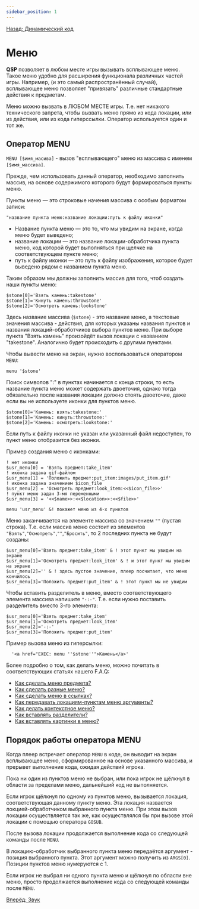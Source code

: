 ```yaml
---
sidebar_position: 1
---
```

[Назад: Динамический код](..\..\programming\dynamical.md)

# Меню

**QSP** позволяет в любом месте игры вызывать всплывающее меню. Такое меню удобно для расширения функционала различных частей игры. Например, (и это самый распространённый случай), всплывающее меню позволяет "привязать" различные стандартные действия к предметам.

Меню можно вызвать в ЛЮБОМ МЕСТЕ игры. Т.е. нет никакого технического запрета, чтобы вызвать меню прямо из кода локации, или из действия, или из кода гиперссылки. Оператор используется один и тот же.

## Оператор MENU

`MENU [$имя_масива]` - вызов "всплывающего" меню из массива с именем `[$имя_массива]`.

Прежде, чем использовать данный оператор, необходимо заполнить массив, на основе содержимого которого будут формироваться пункты меню.

Пункты меню — это строковые начения массива с особым форматом записи:

``` qsp
"название пункта меню:название локации:путь к файлу иконки"
```

* Название пункта меню — это то, что мы увидим на экране, когда меню будет выведено;
* название локации — это название локации-обработчика пункта меню, код которой будет выполняться при щелчке на соответствующем пункте меню;
* путь к файлу иконки — это путь к файлу изображения, которое будет выведено рядом с названием пункта меню.

Таким образом мы должны заполнить массив для того, чтоб создать наши пункты меню:

``` qsp
$stone[0]='Взять камень:takestone'
$stone[1]='Кинуть камень:throwstone'
$stone[2]='Осмотреть камень:lookstone'
```

Здесь название массива (`$stone`) - это название меню, а текстовые значения массива - действия, для которых указаны названия пунктов и названия локаций-обработчиков выбора пунктов меню. При выборе пункта "Взять камень" произойдёт вызов локации с названием "takestone". Аналогично будет происходить с другими пунктами.

Чтобы вывести меню на экран, нужно воспользоваться оператором `MENU`:

``` qsp
menu '$stone'
```

Поиск символов ":" в пунктах начинается с конца строки, то есть название пункта меню может содержать двоеточия, однако тогда обязательно после названия локации должно стоять двоеточие, даже если вы не используете иконки для пунктов меню.

``` qsp
$stone[0]='Камень: взять:takestone:'
$stone[1]='Камень: кинуть:throwstone:'
$stone[2]='Камень: осмотреть:lookstone:'
```

Если путь к файлу иконки не указан или указанный файл недоступен, то пункт меню отобразится без иконки.

Пример создания меню с иконками:

``` qsp
! нет иконки
$usr_menu[0] = 'Взять предмет:take_item'
! иконка задана gif-файлом
$usr_menu[1] = 'Положить предмет:put_item:images/put_item.gif'
! иконка задана значением $icon_file
$usr_menu[2] = 'Осмотреть предмет:look_item:<<$icon_file>>'
! пункт меню задан 3-мя переменными
$usr_menu[3] = '<<$name>>:<<$location>>:<<$file>>'

menu 'usr_menu' &! покажет меню из 4-х пунктов
```

Меню заканчивается на элементе массива со значением `""` (пустая строка). Т.е. если массив меню состоит из элементов `"Взять"`,`"Осмотреть"`,`""`,`"Бросить"`, то 2 последних пункта не будут созданы:

``` qsp
$usr_menu[0]='Взять предмет:take_item' & ! этот пункт мы увидим на экране
$usr_menu[1]='Осмотреть предмет:look_item' & ! и этот пункт мы увидим на экране
$usr_menu[2]='' & ! здесь пустое значение, плеер посчитает, что меню кончилось
$usr_menu[3]='Положить предмет:put_item' & ! этот пункт мы не увидим
```

Чтобы вставить разделитель в меню, вместо соответствующего элемента массива напишите `"-:-"`. Т.е. если нужно поставить разделитель вместо 3-го элемента:

``` qsp
$usr_menu[0]='Взять предмет:take_item'
$usr_menu[1]='Осмотреть предмет:look_item'
$usr_menu[2]='-:-'
$usr_menu[3]='Положить предмет:put_item'
```

Пример вызова меню из гиперсылки:

``` qsp
  '<a href="EXEC: menu ''$stone''">Камень</a>'
```

Более подробно о том, как делать меню, можно почитать в соответствующих статьях нашего F.A.Q:

* [Как сделать меню предмета?](https://aleksversus.github.io/howdo_faq/pages/kak_sdelat__menju_predmeta_0019.html)
* [Как сделать разные меню?](https://aleksversus.github.io/howdo_faq/pages/kak_sdelat__raznye_menju_0020.html)
* [Как сделать меню в ссылках?](https://aleksversus.github.io/howdo_faq/pages/kak_sdelat__menju_v_ssylkah_0021.html)
* [Как передавать локациям-пунктам меню аргументы?](https://aleksversus.github.io/howdo_faq/pages/kak_peredavat__lokatsijam-punktam_menju_argumenty_0022.html)
* [Как делать контекстное меню?](https://aleksversus.github.io/howdo_faq/pages/kak_delat__kontekstnoe_menju_0023.html)
* [Как вставлять разделители?](https://aleksversus.github.io/howdo_faq/pages/kak_vstavit__razdelitel__0024.html)
* [Как вставлять картинки в меню?](https://aleksversus.github.io/howdo_faq/pages/kak_vstavit__kartinki_v_menju_0025.html)

## Порядок работы оператора MENU

Когда плеер встречает оператор `MENU` в коде, он выводит на экран всплывающее меню, сформированное на основе указанного массива, и прерывет выполнение кода, ожидая действий игрока.

Пока ни один из пунктов меню не выбран, или пока игрок не щёлкнул в области за пределами меню, дальнейший код не выполняется.

Если игрок щёлкнул по одному из пунктов меню, вызывается локация, соответствующая данному пункту меню. Эта локация назвается локцией-обработчиком выбранного пункта меню. При этом вызов локации осуществляется так же, как осуществлялся бы при вызове этой локации с помощью оператора `GOSUB`.

После вызова локации продолжается выполнение кода со следующей команды после `MENU`.

В локацию-обработчик выбранного пункта меню передаётся аргумент - позиция выбранного пункта. Этот аргумент можно получить из `ARGS[0]`. Позиции пунктов меню нумеруются с 1.

Если игрок не выбрал ни одного пункта меню и щёлкнул по области вне меню, просто продолжается выполнение кода со следующей команды после `MENU`.

[Вперёд: Звук](..\sound.md)
